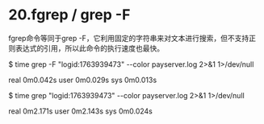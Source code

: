 # 20.fgrep / grep -F

fgrep命令等同于grep -F，它利用固定的字符串来对文本进行搜索，但不支持正则表达式的引用，所以此命令的执行速度也最快。

$ time grep -F "logid:1763939473" --color payserver.log 2>&1 1>/dev/null

real	0m0.042s
user	0m0.029s
sys	0m0.013s

$ time grep  "logid:1763939473" --color payserver.log 2>&1 1>/dev/null

real	0m2.171s
user	0m2.143s
sys	0m0.024s

